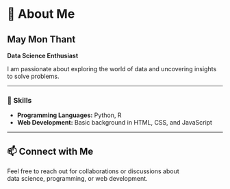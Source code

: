 # 👋 About Me

## May Mon Thant  

**Data Science Enthusiast**  

I am passionate about exploring the world of data and uncovering insights  
to solve problems.  

---

### 🌟 Skills  

- **Programming Languages:** Python, R  
- **Web Development:** Basic background in HTML, CSS, and JavaScript  

---

## 📫 Connect with Me  

Feel free to reach out for collaborations or discussions about  
data science, programming, or web development.
